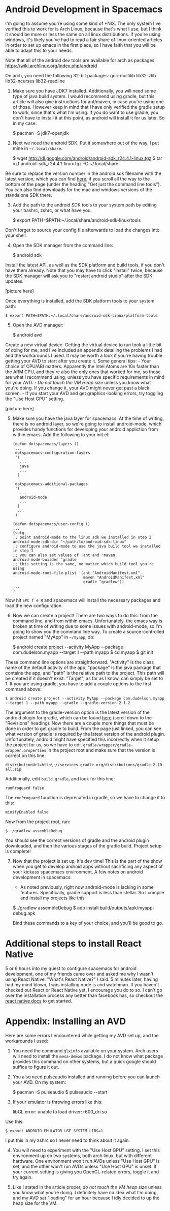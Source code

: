 # Android Development in Spacemacs

I'm going to assume you're using some kind of *NIX. The only system I've
verified this to work for is Arch Linux, because that's what I use, but I think
it should be more or less the same on all linux distributions. If you're using
windows, it's likely you've had to read a fair share of linux-oriented
articles in order to set up emacs in the first place, so I have faith that you
will be able to adapt this to your needs.

Note that all of the android dev tools are available for arch as packages:
https://wiki.archlinux.org/index.php/android

On arch, you need the following 32-bit packages: gcc-multilib lib32-zlib lib32-ncurses lib32-readline

1. Make sure you have JDK7 installed. Additionally, you will need some type of
java build system. I would recommend using gradle, but this article will also give instructions for
ant/maven, in case you're using one of those. However keep in mind that I have
only verified the gradle setup to work, since that's what I'm using. If you do
want to use gradle, you don't have to install it at this point, as android will
install it for us later. So in my case:

    $ pacman -S jdk7-openjdk
    
2. Next we need the android SDK. Put it somewhere out of the way. I put mine in
   `~/.local/share`.
   
    $ wget http://dl.google.com/android/android-sdk_r24.4.1-linux.tgz
    $ tar xzf android-sdk_r24.4.1-linux.tgz -C ~/.local/share
    
Be sure to replace the version number in the android sdk filename with the
latest version, which you can find
[here](https://developer.android.com/studio/index.html), if you scroll all
the way to the bottom of the page (under the heading "Get just the command
line tools"). You can also find downloads for the mac and windows versions of
the standalone SDK there.

3. Add the path to the android SDK tools to your system path by editing your
   bashrc, zshrc, or what have you.
   
    $ export PATH=$PATH:~/.local/share/android-sdk-linux/tools
    
Don't forget to source your config file afterwards to load the changes into your shell.

4. Open the SDK manager from the command line:

    $ android sdk
    
Install the latest API, as well as the SDK platform and build tools, if you
don't have them already. Note that you may have to click "install" twice,
because the SDK manager will ask you to "restart android studio" after the SDK
updates. 

[picture here]

Once everything is installed, add the SDK platform tools to your system path:

    $ export PATH=$PATH:~/.local/share/android-sdk-linux/platform-tools

5. Open the AVD manager:

    $ android avd
    
Create a new virtual device. Getting the virtual device to run took a
little bit of doing for me, and I've included an appendix detailing the problems
I had and the workarounds I used. It may be worth a look if you're having
trouble getting your AVD to start after you create it.
Some general tips:
    - Your choice of CPU/ABI matters. Apparently the Intel Atoms are 10x faster
      than the ARM CPU, and they're also the only ones that worked for me, so
      those are what I recommend using, unless you have specific requirements in
      mind for your AVD.
    - *Do not touch the VM Heap size* unless you know what you're doing. If you
      change it, your AVD might never get past a black screen.
    - If you start your AVD and get graphics-looking errors, try toggling the
      "Use Host GPU" setting.
      
[picture here]

5. Make sure you have the java layer for spacemacs. At the time of writing,
there is no android layer, so we're going to install android-mode, which 
provides handy functions for developing your android appliction from within
emacs. Add the following to your init.el:

    ```
    (defun dotspacemacs/layers ()
     ...
     dotspacemacs-configuration-layers
     '(
       ...
       java
       ...
      )

     dotspacemacs-additional-packages
     '(
       ...
       android-mode
       ...
      )
      ...
     )
     
   (defun dotspacemacs/user-config ()
    ...
    (setq 
    ;; point android-mode to the linux sdk we installed in step 2
    android-mode-sdk-dir "~/path/to/android-sdk-linux"
    ;; configure android-mode to use the java build tool we installed in step 1
    ;; you can also set values of 'ant and 'maven
    android-mode-builder 'gradle
    ;; this setting is the same, no matter which build tool you're using
    android-mode-root-file-plist '(ant "AndroidManifest.xml"
                                   maven "AndroidManifest.xml"
                                   gradle "gradlew"))
    ...
    )
    ```

Now hit `SPC f e R` and spacemacs will install the necessary packages and load
the new configuration.

6. Now we can create a project! There are two ways to do this: from the command
   line, and from within emacs. Unfortunately, the emacs way is broken at time
   of writing due to some issues with android-mode, so I'm going to show you the
   command line way. To create a source-controlled project named "MyApp" in
   `~/myapp`, do:
   
    $ android create project --activity MyApp --package com.dudelson.myapp --target 1 --path myapp
    $ cd myapp
    $ git init
    
These command line options are straightforward. "Activity" is the class name
of the default activity of the app, "package" is the java package that
contains the app, and "path" is the relative path to the project. This path
will be created if it doesn't exist. "Target", as far as I know, can simply
be set to 1. If you are using gradle, you have to add a couple options to
the first command above:
    
    $ android create project --activity MyApp --package com.dudelson.myapp --target 1 --path myapp --gradle --gradle-version 2.1.2
    
The argument to the gradle-version option is the latest version of the android
plugin for gradle, which can be found
[here](https://developer.android.com/studio/releases/gradle-plugin.html) (scroll
down to the "Revisions" heading). Now there are a couple more things that must
be done in order to get gradle to build. From the page just linked, you can see
what version of gradle is required by the latest version of the android plugin.
Unfortunately, android might have specified this incorrectly when it setup the
project for us, so we have to edit `gradle/wrapper/gradle-wrapper.properties` in the project root and make
sure that the version is correct on this line:

    distributionUrl=http\://services.gradle.org/distributions/gradle-2.10-all.zip

Additionally, edit `build.gradle`, and look for this line:

    runProguard false
    
The `runProguard` function is deprecated in gradle, so we have to change it to
this:

    minifyEnabled false
    
Now from the project root, run:

    $ ./gradlew assembleDebug
    
You should see the correct versions of gradle and the android plugin downloaded,
and then the various stages of the gradle build. Project setup is complete!
    
7. Now that the project is set up, it's dev time! This is the part of the show
   when you get to develop android apps without sacrificing any aspect of your
   kickass spacemacs environment. A few notes on android development in
   spacemacs:
    - As noted previously, right now android-mode is lacking in some features.
      Specifically, gradle support is less than stellar. So I compile and
      install my projects like this:
      
    $ ./gradlew assembleDebug
    $ adb install build/outputs/apk/myapp-debug.apk
    
      Bind these commands to a key of your choice, and you'll be good to go.


# Additional steps to install React Native
5 or 6 hours into my quest to configure spacemacs for android development, one
of my friends came over and asked me why I wasn't using React Native. "What's
React Native?" I said. 5 minutes later, having had my mind blown, I was
installing node js and watchman. If you haven't checked out React or React
Native yet, I encourage you do to so. I can't go over the installation process
any better than facebook has, so checkout the
[react native docs](http://facebook.github.io/react-native/docs/getting-started.html#content)
to get started.


# Appendix: Installing an AVD
Here are some errors I encountered while getting my AVD set up, and the
workarounds I used:

1. You need the command `glxinfo` available on your system. Arch users will need
   to install the `mesa-demos` package. I do not know what package provides this
   command on other systems, but a quick google should suffice to figure it out.
2. You also need pulseaudio installed and running before you can launch your
   AVD. On my system:
   
    $ pacman -S pulseaudio
    $ pulseaudio --start
    
3. If your emulator is throwing errors like this:

    libGL error: unable to load driver: r600_dri.so
    
Use this:

    $ export ANDROID_EMULATOR_USE_SYSTEM_LIBS=1
    
I put this in my zshrc so I never need to think about it again.

4. You will need to experiment with the "Use Host GPU" setting. I set this
   environment up on two systems, both arch linux, but with different hardware.
   One environment won't run AVDs unless "Use Host GPU" is set, and the other
   won't run AVDs unless "Use Host GPU" is unset. If your current setting is
   giving you OpenGL-related errors, toggle it and try again.
   
5. Like I stated in the article proper, *do not touch the VM heap size* unless
   you know what you're doing. I definitely have no idea what I'm doing, and my
   AVD sat "loading" for an hour because I idly decided to up the heap size for
   the VM.
